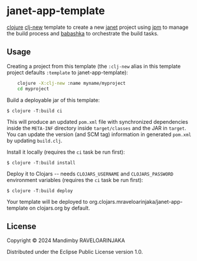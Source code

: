 # janet-app-template

[clojure](https://clojure.org/) [clj-new](https://github.com/seancorfield/clj-new) template to create a new [janet](https://janet-lang.org/) project using [jpm](https://github.com/janet-lang/jpm) to manage the build process and [babashka](https://babashka.org/) to orchestrate the build tasks.

## Usage

Creating a project from this template (the `:clj-new` alias in this template project defaults `:template` to janet-app-template):

```bash
    clojure -X:clj-new :name myname/myproject
    cd myproject
```

Build a deployable jar of this template:

    $ clojure -T:build ci

This will produce an updated `pom.xml` file with synchronized dependencies inside the `META-INF`
directory inside `target/classes` and the JAR in `target`. You can update the version (and SCM tag)
information in generated `pom.xml` by updating `build.clj`.

Install it locally (requires the `ci` task be run first):

    $ clojure -T:build install

Deploy it to Clojars -- needs `CLOJARS_USERNAME` and `CLOJARS_PASSWORD` environment
variables (requires the `ci` task be run first):

    $ clojure -T:build deploy

Your template will be deployed to org.clojars.mraveloarinjaka/janet-app-template on clojars.org by default.

## License

Copyright © 2024 Mandimby RAVELOARINJAKA

Distributed under the Eclipse Public License version 1.0.

